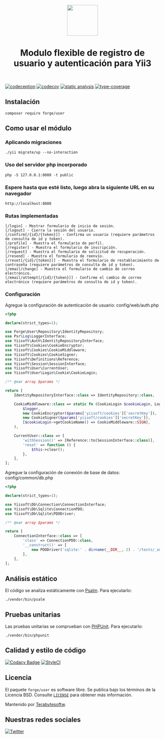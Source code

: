 <p align="center">
    <a href="https://github.com/php-forge/user" target="_blank">
        <img src="https://avatars.githubusercontent.com/u/103309199?s=400&u=ca3561c692f53ed7eb290d3bb226a2828741606f&v=4" height="100px">
    </a>
    <h1 align="center">Modulo flexible de registro de usuario y autenticación para Yii3</h1>
    <br>
</p>

[![codeception](https://github.com/php-forge/user/actions/workflows/codeception.yml/badge.svg)](https://github.com/php-forge/user/actions/workflows/codeception.yml)
[![codecov](https://codecov.io/gh/php-forge/user/branch/main/graph/badge.svg?token=KB6T5KMGED)](https://codecov.io/gh/php-forge/user)
[![static analysis](https://github.com/php-forge/user/workflows/static%20analysis/badge.svg)](https://github.com/php-forge/user/actions?query=workflow%3A%22static+analysis%22)
[![type-coverage](https://shepherd.dev/github/php-forge/user/coverage.svg)](https://shepherd.dev/github/php-forge/user)

## Instalación

```shell
composer require forge/user
```
## Como usar el módulo

### Aplicando migraciones

```shell
./yii migrate/up --no-interaction
```

### Uso del servidor php incorporado

```shell
php -S 127.0.0.1:8080 -t public
```

### Espere hasta que esté listo, luego abra la siguiente URL en su navegador

```shell
http://localhost:8080
```

### Rutas implementadas

```shell
[/login] - Mostrar formulario de inicio de sesión.
[/logout] - Cierra la sesión del usuario.
[/confirm[/{id}/{token}]] - Confirma un usuario (requiere parámetros de consulta de id y token).
[/profile] - Muestra el formulario de perfil.
[/register] - Muestra el formulario de inscripción.
[/request] - Muestra el formulario de solicitud de recuperación.
[/resend] - Muestra el formulario de reenvío.
[/reset[/{id}/{token}]] - Muestra el formulario de restablecimiento de contraseña (requiere parámetros de consulta de id y token).
[/email/change] - Muestra el formulario de cambio de correo electrónico.
[/email/attempt[/{id}/{token}]] - Confirme el cambio de correo electrónico (requiere parámetros de consulta de id y token).
```

### Configuración

Agregue la configuración de autenticación de usuario: config/web/auth.php

```php
<?php

declare(strict_types=1);

use Forge\User\Repository\IdentityRepository;
use Psr\Log\LoggerInterface;
use Yiisoft\Auth\IdentityRepositoryInterface;
use Yiisoft\Cookies\CookieEncryptor;
use Yiisoft\Cookies\CookieMiddleware;
use Yiisoft\Cookies\CookieSigner;
use Yiisoft\Definitions\Reference;
use Yiisoft\Session\SessionInterface;
use Yiisoft\User\CurrentUser;
use Yiisoft\User\Login\Cookie\CookieLogin;

/** @var array $params */

return [
    IdentityRepositoryInterface::class => IdentityRepository::class,

    CookieMiddleware::class => static fn (CookieLogin $cookieLogin, LoggerInterface $logger) => new CookieMiddleware(
        $logger,
        new CookieEncryptor($params['yiisoft/cookies']['secretKey']),
        new CookieSigner($params['yiisoft/cookies']['secretKey']),
        [$cookieLogin->getCookieName() => CookieMiddleware::SIGN],
    ),

    CurrentUser::class => [
        'withSession()' => [Reference::to(SessionInterface::class)],
        'reset' => function () {
            $this->clear();
        },
    ],
];
```

Agregue la configuración de conexión de base de datos: config/common/db.php

```php
<?php

declare(strict_types=1);

use Yiisoft\Db\Connection\ConnectionInterface;
use Yiisoft\Db\Sqlite\ConnectionPDO;
use Yiisoft\Db\Sqlite\PDODriver;

/** @var array $params */

return [
    ConnectionInterface::class => [
        'class' => ConnectionPDO::class,
        '__construct()' => [
            new PDODriver('sqlite:' . dirname(__DIR__, 2) . '/tests/_output/yiitest.sq3'), // Su ruta de base de datos
        ],
    ],
];
```

## Análisis estático

El código se analiza estáticamente con [Psalm](https://psalm.dev/docs). Para ejecutarlo:

```shell
./vendor/bin/psalm
```

## Pruebas unitarias

Las pruebas unitarias se comprueban con [PHPUnit](https://phpunit.de/). Para ejecutarlo:

```shell
./vendor/bin/phpunit
```

## Calidad y estilo de código

[![Codacy Badge](https://app.codacy.com/project/badge/Grade/126b07f01fea44f69776e987085bb909)](https://www.codacy.com/gh/php-forge/user/dashboard?utm_source=github.com&amp;utm_medium=referral&amp;utm_content=php-forge/user&amp;utm_campaign=Badge_Grade)
[![StyleCI](https://github.styleci.io/repos/512855391/shield?branch=main)](https://github.styleci.io/repos/512855391?branch=main)

## Licencia

El paquete `forge/user` es software libre. Se publica bajo los términos de la Licencia BSD.
Consulte [`LICENSE`](./LICENSE.md) para obtener más información.

Mantenido por [Terabytesoftw](https://github.com/terabytesoftw).

## Nuestras redes sociales

[![Twitter](https://img.shields.io/badge/twitter-follow-1DA1F2?logo=twitter&logoColor=1DA1F2&labelColor=555555?style=flat)](https://twitter.com/PhpForge)
